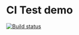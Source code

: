 # CI Test demo

[![Build status](https://ci.appveyor.com/api/projects/status/ok4von0o9i1w5yvx?svg=true)](https://ci.appveyor.com/project/Turovae/ajs-04)